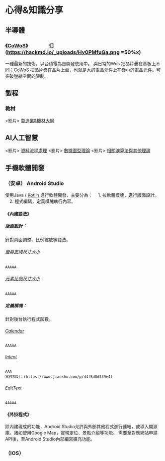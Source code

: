 # 心得&知識分享
## 半導體
### [《CoWoS》](https://money.udn.com/money/story/5612/7332224)　　　　![](https://hackmd.io/_uploads/Hy0PMfuGa.png =50%x)
一種最新的技術，以台積電為首開發使用中。
與日常的Wos 把晶片疊在基板上不同；CoWoS 把晶片疊在晶片上面，也就是大的電晶元件上在疊小的電晶元件。可突破壓縮空間的限制。




## 製程
### 教材
<影片> [製造業&機材大綱](https://www.youtube.com/watch?v=p4_SJmTE5AQ)




## AI人工智慧
<影片> [資料流程處理](https://www.youtube.com/watch?v=ecqBzmZuCR0)
<影片> [數據圖型理論](https://www.youtube.com/watch?v=1RWdFZtl3EE)
<影片> [相關演算法與其他理論](https://www.youtube.com/watch?v=HGH9rBShRV0)




## 手機軟體開發
### （安卓） Android Studio
使用Java / [Kotlin](https://zh.m.wikipedia.org/zh-tw/Kotlin) 進行軟體開發，主要分為：
　1. 拉軟體模塊，進行版面設計。
　2. 程式編碼，定義模塊執行內容。

#### 《內建語法》
##### 版面設計：
針對頁面調整、比例縮放等語法。
###### [螢幕支持尺寸大小](https://developer.android.com/guide/topics/large-screens/support-different-screen-sizes?hl=zh-tw)
    AAAAA
###### [元素比例尺寸大小](https://blog.51cto.com/u_15242344/2842067)
    AAAAA

##### 定義模塊：
針對後台執行程式函數。
###### [Calendar](https://developer.android.com/guide/topics/providers/calendar-provider?hl=zh-cn#kotlin)
    AAAAA
###### [Intent](https://litotom.com/ch5-2-intent/)
    AAA
    實作探討：(https://www.jianshu.com/p/d4f5d8d339e4)
###### [EditText](https://xnfood.com.tw/android-edittext/)
    AAAAA



#### 《外掛程式》
除內建現成的功能，Android Studio允許與外部其他程式進行連結，或導入開源庫。諸如使用Google Map，實現定位、景點介紹等功能。
需要至對應網站申請API後，至Android Studio內部編寫擴充功能。


### （IOS）